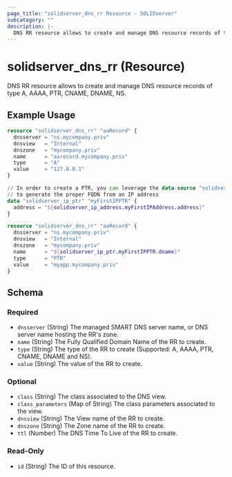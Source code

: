 ```yaml
---
page_title: "solidserver_dns_rr Resource - SOLIDserver"
subcategory: ""
description: |-
  DNS RR resource allows to create and manage DNS resource records of type A, AAAA, PTR, CNAME, DNAME, NS.
---
```


# solidserver_dns_rr (Resource)

DNS RR resource allows to create and manage DNS resource records of type A, AAAA, PTR, CNAME, DNAME, NS.

## Example Usage

```terraform
resource "solidserver_dns_rr" "aaRecord" {
  dnsserver = "ns.mycompany.priv"
  dnsview   = "Internal"
  dnszone   = "mycompany.priv"
  name      = "aarecord.mycompany.priv"
  type      = "A"
  value     = "127.0.0.1"
}

// In order to create a PTR, you can leverage the data-source "solidserver_ip_ptr"
// to generate the proper FQDN from an IP address
data "solidserver_ip_ptr" "myFirstIPPTR" {
  address = "${solidserver_ip_address.myFirstIPAddress.address}"
}

resource "solidserver_dns_rr" "aaRecord" {
  dnsserver = "ns.mycompany.priv"
  dnsview   = "Internal"
  dnszone   = "mycompany.priv"
  name      = "${solidserver_ip_ptr.myFirstIPPTR.dname}"
  type      = "PTR"
  value     = "myapp.mycompany.priv"
}
```
<!-- schema generated by tfplugindocs -->
## Schema

### Required

- `dnsserver` (String) The managed SMART DNS server name, or DNS server name hosting the RR's zone.
- `name` (String) The Fully Qualified Domain Name of the RR to create.
- `type` (String) The type of the RR to create (Supported: A, AAAA, PTR, CNAME, DNAME and NS).
- `value` (String) The value of the RR to create.

### Optional

- `class` (String) The class associated to the DNS view.
- `class_parameters` (Map of String) The class parameters associated to the view.
- `dnsview` (String) The View name of the RR to create.
- `dnszone` (String) The Zone name of the RR to create.
- `ttl` (Number) The DNS Time To Live of the RR to create.

### Read-Only

- `id` (String) The ID of this resource.

